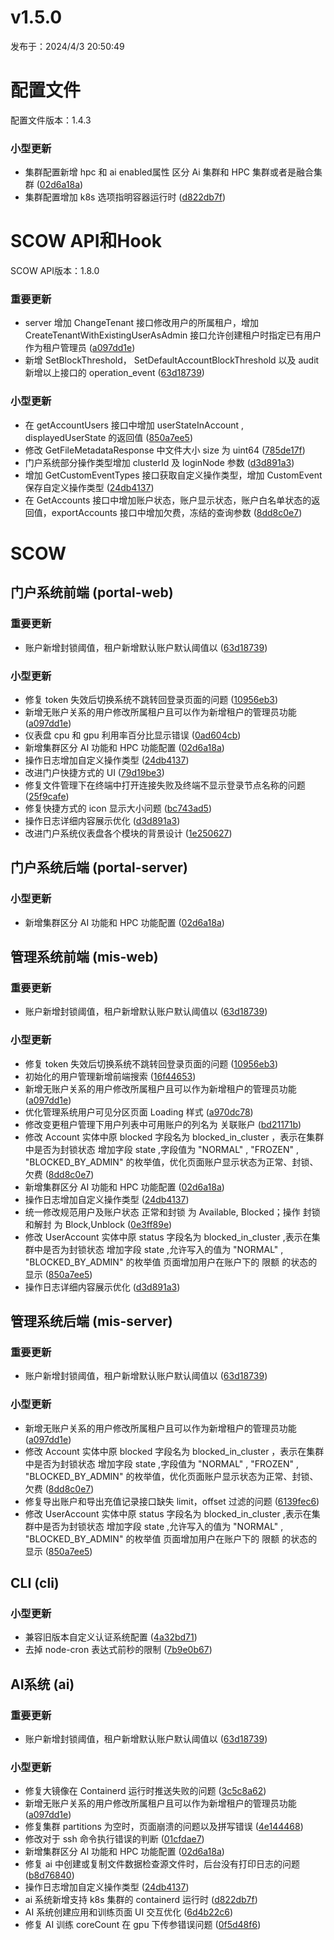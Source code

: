 # v1.5.0

发布于：2024/4/3 20:50:49



# 配置文件

配置文件版本：1.4.3

### 小型更新
- 集群配置新增 hpc 和 ai enabled属性 区分 Ai 集群和 HPC 集群或者是融合集群 ([02d6a18a](https://github.com/PKUHPC/SCOW/commit/02d6a18a25da138ad3ec1accbc737c814ad7b30b))
- 集群配置增加 k8s 选项指明容器运行时 ([d822db7f](https://github.com/PKUHPC/SCOW/commit/d822db7ff470041767c5fcae9d3dfc303c11d7ba))


# SCOW API和Hook

SCOW API版本：1.8.0

### 重要更新
- server 增加 ChangeTenant 接口修改用户的所属租户，增加 CreateTenantWithExistingUserAsAdmin 接口允许创建租户时指定已有用户作为租户管理员 ([a097dd1e](https://github.com/PKUHPC/SCOW/commit/a097dd1e6daf07048a9f159d3c34a3441fdef4c8))
- 新增 SetBlockThreshold， SetDefaultAccountBlockThreshold 以及 audit 新增以上接口的 operation_event ([63d18739](https://github.com/PKUHPC/SCOW/commit/63d187396095440399258ae842ae918eec3adb43))

### 小型更新
- 在 getAccountUsers 接口中增加 userStateInAccount , displayedUserState 的返回值 ([850a7ee5](https://github.com/PKUHPC/SCOW/commit/850a7ee574fc619342219f31727542a727506683))
- 修改 GetFileMetadataResponse 中文件大小 size 为 uint64 ([785de17f](https://github.com/PKUHPC/SCOW/commit/785de17fad27581cec8ce1bf8879cf81cbd6bc97))
- 门户系统部分操作类型增加 clusterId 及 loginNode 参数 ([d3d891a3](https://github.com/PKUHPC/SCOW/commit/d3d891a3a8ed2d911297ed102e73f213df6efb01))
- 增加 GetCustomEventTypes 接口获取自定义操作类型，增加 CustomEvent 保存自定义操作类型 ([24db4137](https://github.com/PKUHPC/SCOW/commit/24db413761aff5cb31d545a43236a0a52562b3f8))
- 在 GetAccounts 接口中增加账户状态，账户显示状态，账户白名单状态的返回值，exportAccounts 接口中增加欠费，冻结的查询参数 ([8dd8c0e7](https://github.com/PKUHPC/SCOW/commit/8dd8c0e7aa03a125b22eba49c605e83c390a87d5))


# SCOW

## 门户系统前端 (portal-web) 

### 重要更新
- 账户新增封锁阈值，租户新增默认账户默认阈值以 ([63d18739](https://github.com/PKUHPC/SCOW/commit/63d187396095440399258ae842ae918eec3adb43))

### 小型更新
- 修复 token 失效后切换系统不跳转回登录页面的问题 ([10956eb3](https://github.com/PKUHPC/SCOW/commit/10956eb3db20835abf847c5bbee12095de482302))
- 新增无账户关系的用户修改所属租户且可以作为新增租户的管理员功能 ([a097dd1e](https://github.com/PKUHPC/SCOW/commit/a097dd1e6daf07048a9f159d3c34a3441fdef4c8))
- 仪表盘 cpu 和 gpu 利用率百分比显示错误 ([0ad604cb](https://github.com/PKUHPC/SCOW/commit/0ad604cb9792a37105ab7c3ddf125b82d2bd2f7a))
- 新增集群区分 AI 功能和 HPC 功能配置 ([02d6a18a](https://github.com/PKUHPC/SCOW/commit/02d6a18a25da138ad3ec1accbc737c814ad7b30b))
- 操作日志增加自定义操作类型 ([24db4137](https://github.com/PKUHPC/SCOW/commit/24db413761aff5cb31d545a43236a0a52562b3f8))
- 改进门户快捷方式的 UI ([79d19be3](https://github.com/PKUHPC/SCOW/commit/79d19be3a713c41aae965e77341696546494a8e5))
- 修复文件管理下在终端中打开连接失败及终端不显示登录节点名称的问题 ([25f9cafe](https://github.com/PKUHPC/SCOW/commit/25f9cafe682aa1b515de97c5342d3a44899f3092))
- 修复快捷方式的 icon 显示大小问题 ([bc743ad5](https://github.com/PKUHPC/SCOW/commit/bc743ad5ef6a307b9c9f2e8ce2971b6fb8668048))
- 操作日志详细内容展示优化 ([d3d891a3](https://github.com/PKUHPC/SCOW/commit/d3d891a3a8ed2d911297ed102e73f213df6efb01))
- 改进门户系统仪表盘各个模块的背景设计 ([1e250627](https://github.com/PKUHPC/SCOW/commit/1e2506270beaffb4e124fb93b6d23955c5044a5e))

## 门户系统后端 (portal-server) 

### 小型更新
- 新增集群区分 AI 功能和 HPC 功能配置 ([02d6a18a](https://github.com/PKUHPC/SCOW/commit/02d6a18a25da138ad3ec1accbc737c814ad7b30b))

## 管理系统前端 (mis-web) 

### 重要更新
- 账户新增封锁阈值，租户新增默认账户默认阈值以 ([63d18739](https://github.com/PKUHPC/SCOW/commit/63d187396095440399258ae842ae918eec3adb43))

### 小型更新
- 修复 token 失效后切换系统不跳转回登录页面的问题 ([10956eb3](https://github.com/PKUHPC/SCOW/commit/10956eb3db20835abf847c5bbee12095de482302))
- 初始化的用户管理新增前端搜索 ([16f44653](https://github.com/PKUHPC/SCOW/commit/16f44653ab8d1fe7a8aa80c49e520dbd3a73c5dc))
- 新增无账户关系的用户修改所属租户且可以作为新增租户的管理员功能 ([a097dd1e](https://github.com/PKUHPC/SCOW/commit/a097dd1e6daf07048a9f159d3c34a3441fdef4c8))
- 优化管理系统用户可见分区页面 Loading 样式 ([a970dc78](https://github.com/PKUHPC/SCOW/commit/a970dc78292038de2346f10eede42dacc23fd31a))
- 修改变更租户管理下用户列表中可用账户的列名为 关联账户 ([bd21171b](https://github.com/PKUHPC/SCOW/commit/bd21171be4b30f954ef2609cc0c8778798376c03))
- 修改 Account 实体中原 blocked 字段名为 blocked_in_cluster ，表示在集群中是否为封锁状态
增加字段 state ,字段值为 "NORMAL" , "FROZEN" , "BLOCKED_BY_ADMIN" 的枚举值，优化页面账户显示状态为正常、封锁、欠费 ([8dd8c0e7](https://github.com/PKUHPC/SCOW/commit/8dd8c0e7aa03a125b22eba49c605e83c390a87d5))
- 新增集群区分 AI 功能和 HPC 功能配置 ([02d6a18a](https://github.com/PKUHPC/SCOW/commit/02d6a18a25da138ad3ec1accbc737c814ad7b30b))
- 操作日志增加自定义操作类型 ([24db4137](https://github.com/PKUHPC/SCOW/commit/24db413761aff5cb31d545a43236a0a52562b3f8))
- 统一修改规范用户及账户状态 正常和封锁 为 Available, Blocked；操作 封锁和解封 为 Block,Unblock ([0e3ff89e](https://github.com/PKUHPC/SCOW/commit/0e3ff89e76d33abd1b8b6532b6248c08ed6c9dc4))
- 修改 UserAccount 实体中原 status 字段名为 blocked_in_cluster ,表示在集群中是否为封锁状态
增加字段 state ,允许写入的值为 "NORMAL" ,  "BLOCKED_BY_ADMIN" 的枚举值
页面增加用户在账户下的 限额 的状态的显示 ([850a7ee5](https://github.com/PKUHPC/SCOW/commit/850a7ee574fc619342219f31727542a727506683))
- 操作日志详细内容展示优化 ([d3d891a3](https://github.com/PKUHPC/SCOW/commit/d3d891a3a8ed2d911297ed102e73f213df6efb01))

## 管理系统后端 (mis-server) 

### 重要更新
- 账户新增封锁阈值，租户新增默认账户默认阈值以 ([63d18739](https://github.com/PKUHPC/SCOW/commit/63d187396095440399258ae842ae918eec3adb43))

### 小型更新
- 新增无账户关系的用户修改所属租户且可以作为新增租户的管理员功能 ([a097dd1e](https://github.com/PKUHPC/SCOW/commit/a097dd1e6daf07048a9f159d3c34a3441fdef4c8))
- 修改 Account 实体中原 blocked 字段名为 blocked_in_cluster ，表示在集群中是否为封锁状态
增加字段 state ,字段值为 "NORMAL" , "FROZEN" , "BLOCKED_BY_ADMIN" 的枚举值，优化页面账户显示状态为正常、封锁、欠费 ([8dd8c0e7](https://github.com/PKUHPC/SCOW/commit/8dd8c0e7aa03a125b22eba49c605e83c390a87d5))
- 修复导出账户和导出充值记录接口缺失 limit，offset 过滤的问题 ([6139fec6](https://github.com/PKUHPC/SCOW/commit/6139fec6d9f495bdbb5bd2ccaaccad0b75b2e468))
- 修改 UserAccount 实体中原 status 字段名为 blocked_in_cluster ,表示在集群中是否为封锁状态
增加字段 state ,允许写入的值为 "NORMAL" ,  "BLOCKED_BY_ADMIN" 的枚举值
页面增加用户在账户下的 限额 的状态的显示 ([850a7ee5](https://github.com/PKUHPC/SCOW/commit/850a7ee574fc619342219f31727542a727506683))

## CLI (cli) 

### 小型更新
- 兼容旧版本自定义认证系统配置 ([4a32bd71](https://github.com/PKUHPC/SCOW/commit/4a32bd7104b158e8e470d097179928d24319617f))
- 去掉 node-cron 表达式前秒的限制 ([7b9e0b67](https://github.com/PKUHPC/SCOW/commit/7b9e0b678051b5b5cee5c9ba54361b029ce17bbc))

## AI系统 (ai) 

### 重要更新
- 账户新增封锁阈值，租户新增默认账户默认阈值以 ([63d18739](https://github.com/PKUHPC/SCOW/commit/63d187396095440399258ae842ae918eec3adb43))

### 小型更新
- 修复大镜像在 Containerd 运行时推送失败的问题 ([3c5c8a62](https://github.com/PKUHPC/SCOW/commit/3c5c8a62d8405ee7627762fabeea95bb6e44a885))
- 新增无账户关系的用户修改所属租户且可以作为新增租户的管理员功能 ([a097dd1e](https://github.com/PKUHPC/SCOW/commit/a097dd1e6daf07048a9f159d3c34a3441fdef4c8))
- 修复集群 partitions 为空时，页面崩溃的问题以及拼写错误 ([4e144468](https://github.com/PKUHPC/SCOW/commit/4e1444684dba7fbff7b39a3ecb11d1d76807915e))
- 修改对于 ssh 命令执行错误的判断 ([01cfdae7](https://github.com/PKUHPC/SCOW/commit/01cfdae78900edf9d6870377dc1135219913d8c8))
- 新增集群区分 AI 功能和 HPC 功能配置 ([02d6a18a](https://github.com/PKUHPC/SCOW/commit/02d6a18a25da138ad3ec1accbc737c814ad7b30b))
- 修复 ai 中创建或复制文件数据检查源文件时，后台没有打印日志的问题 ([b8d76840](https://github.com/PKUHPC/SCOW/commit/b8d768401df3ac76a00735302188822ea3f29489))
- 操作日志增加自定义操作类型 ([24db4137](https://github.com/PKUHPC/SCOW/commit/24db413761aff5cb31d545a43236a0a52562b3f8))
- ai 系统新增支持 k8s 集群的 containerd 运行时 ([d822db7f](https://github.com/PKUHPC/SCOW/commit/d822db7ff470041767c5fcae9d3dfc303c11d7ba))
- AI 系统创建应用和训练页面 UI 交互优化 ([6d4b22c6](https://github.com/PKUHPC/SCOW/commit/6d4b22c63dc5d993d02cfa7ec8a515bde9e6244d))
- 修复 AI 训练 coreCount 在 gpu 下传参错误问题 ([0f5d48f6](https://github.com/PKUHPC/SCOW/commit/0f5d48f65b755c3a8acc87bc1ab80b414b760f1c))


